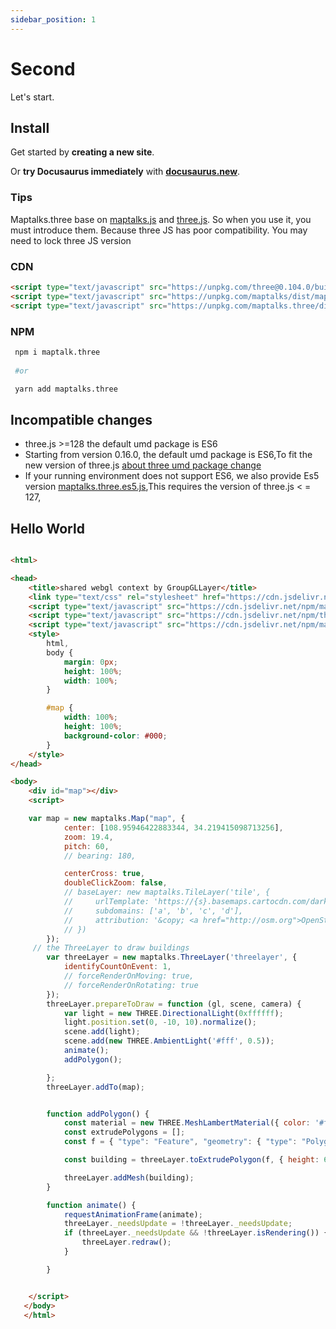 ```yaml
---
sidebar_position: 1
---
```


# Second

Let's start.

## Install

Get started by **creating a new site**.

Or **try Docusaurus immediately** with **[docusaurus.new](https://docusaurus.new)**.

### Tips
Maptalks.three base on [maptalks.js](https://github.com/maptalks/maptalks.js) and [three.js](https://github.com/mrdoob/three.js).
 So when you use it, you must introduce them. Because three JS has poor compatibility. You may need to lock three JS version

### CDN

```html
<script type="text/javascript" src="https://unpkg.com/three@0.104.0/build/three.min.js"></script>
<script type="text/javascript" src="https://unpkg.com/maptalks/dist/maptalks.min.js"></script>
<script type="text/javascript" src="https://unpkg.com/maptalks.three/dist/maptalks.three.js"></script>
```

### NPM

``` sh
 npm i maptalk.three
 
 #or

 yarn add maptalks.three
```
## Incompatible changes

 * three.js >=128  the default umd package is ES6
 * Starting from version 0.16.0, the default umd package is ES6,To fit the new version of three.js [about three umd package change](https://github.com/mrdoob/three.js/issues/22025)
 * If your running environment does not support ES6, we also provide Es5 version [maptalks.three.es5.js](https://cdn.jsdelivr.net/npm/maptalks.three/dist/maptalks.three.es5.js),This requires the version of three.js < = 127,

## Hello World

```html

<html>

<head>
    <title>shared webgl context by GroupGLLayer</title>
    <link type="text/css" rel="stylesheet" href="https://cdn.jsdelivr.net/npm/maptalks/dist/maptalks.css">
    <script type="text/javascript" src="https://cdn.jsdelivr.net/npm/maptalks/dist/maptalks.js"></script>
    <script type="text/javascript" src="https://cdn.jsdelivr.net/npm/three@0.104.0/build/three.min.js"></script>
    <script type="text/javascript" src="https://cdn.jsdelivr.net/npm/maptalks.three@latest/dist/maptalks.three.js"></script>
    <style>
        html,
        body {
            margin: 0px;
            height: 100%;
            width: 100%;
        }

        #map {
            width: 100%;
            height: 100%;
            background-color: #000;
        }
    </style>
</head>

<body>
    <div id="map"></div>
    <script>

    var map = new maptalks.Map("map", {
            center: [108.95946422883344, 34.219415098713256],
            zoom: 19.4,
            pitch: 60,
            // bearing: 180,

            centerCross: true,
            doubleClickZoom: false,
            // baseLayer: new maptalks.TileLayer('tile', {
            //     urlTemplate: 'https://{s}.basemaps.cartocdn.com/dark_all/{z}/{x}/{y}.png',
            //     subdomains: ['a', 'b', 'c', 'd'],
            //     attribution: '&copy; <a href="http://osm.org">OpenStreetMap</a> contributors, &copy; <a href="https://carto.com/">CARTO</a>'
            // })
        });
     // the ThreeLayer to draw buildings
        var threeLayer = new maptalks.ThreeLayer('threelayer', {
            identifyCountOnEvent: 1,
            // forceRenderOnMoving: true,
            // forceRenderOnRotating: true
        });
        threeLayer.prepareToDraw = function (gl, scene, camera) {
            var light = new THREE.DirectionalLight(0xffffff);
            light.position.set(0, -10, 10).normalize();
            scene.add(light);
            scene.add(new THREE.AmbientLight('#fff', 0.5));
            animate();
            addPolygon();

        };
        threeLayer.addTo(map);


        function addPolygon() {
            const material = new THREE.MeshLambertMaterial({ color: '#fff', transparent: true });
            const extrudePolygons = [];
            const f = { "type": "Feature", "geometry": { "type": "Polygon", "coordinates": [[[108.9588646064086, 34.219978885705856], [108.95910091657608, 34.21999155943827], [108.95908997865132, 34.21962188029219], [108.95886762567669, 34.21963481298575], [108.9588646064086, 34.219978885705856]]] }, "properties": { "name": "1-3cf0006e", "_color": "#4b3aff", "center": [108.95898078182817, 34.21980678460552] } };

            const building = threeLayer.toExtrudePolygon(f, { height: 60 }, material);

            threeLayer.addMesh(building);
        }

        function animate() {
            requestAnimationFrame(animate);
            threeLayer._needsUpdate = !threeLayer._needsUpdate;
            if (threeLayer._needsUpdate && !threeLayer.isRendering()) {
                threeLayer.redraw();
            }

        }


    </script>
   </body>
   </html>
```
